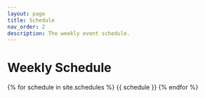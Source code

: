 ```yaml
---
layout: page
title: Schedule
nav_order: 2
description: The weekly event schedule.
---
```


# Weekly Schedule

{% for schedule in site.schedules %}
{{ schedule }}
{% endfor %}
